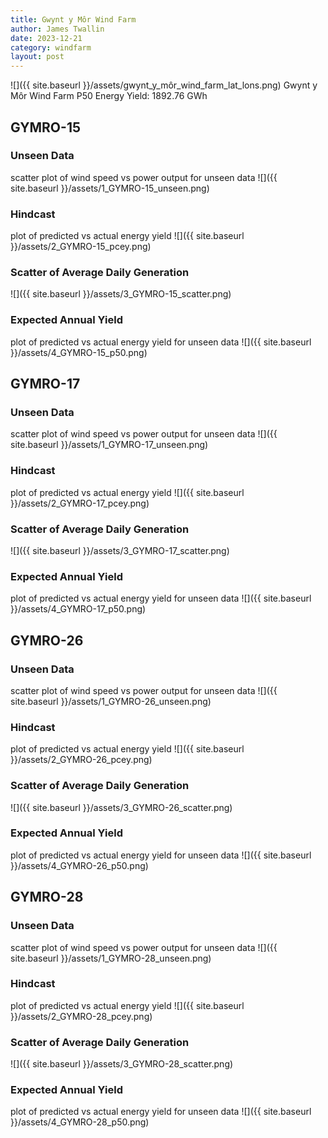 ```yaml
---
title: Gwynt y Môr Wind Farm
author: James Twallin
date: 2023-12-21
category: windfarm
layout: post
---
```

![]({{ site.baseurl }}/assets/gwynt_y_môr_wind_farm_lat_lons.png)
Gwynt y Môr Wind Farm P50 Energy Yield: 1892.76 GWh

GYMRO-15
-------------
### Unseen Data 
scatter plot of wind speed vs power output for unseen data
![]({{ site.baseurl }}/assets/1_GYMRO-15_unseen.png)
### Hindcast 
plot of predicted vs actual energy yield
![]({{ site.baseurl }}/assets/2_GYMRO-15_pcey.png)
### Scatter of Average Daily Generation 

![]({{ site.baseurl }}/assets/3_GYMRO-15_scatter.png)
### Expected Annual Yield 
plot of predicted vs actual energy yield for unseen data
![]({{ site.baseurl }}/assets/4_GYMRO-15_p50.png)

GYMRO-17
-------------
### Unseen Data 
scatter plot of wind speed vs power output for unseen data
![]({{ site.baseurl }}/assets/1_GYMRO-17_unseen.png)
### Hindcast 
plot of predicted vs actual energy yield
![]({{ site.baseurl }}/assets/2_GYMRO-17_pcey.png)
### Scatter of Average Daily Generation 

![]({{ site.baseurl }}/assets/3_GYMRO-17_scatter.png)
### Expected Annual Yield 
plot of predicted vs actual energy yield for unseen data
![]({{ site.baseurl }}/assets/4_GYMRO-17_p50.png)

GYMRO-26
-------------
### Unseen Data 
scatter plot of wind speed vs power output for unseen data
![]({{ site.baseurl }}/assets/1_GYMRO-26_unseen.png)
### Hindcast 
plot of predicted vs actual energy yield
![]({{ site.baseurl }}/assets/2_GYMRO-26_pcey.png)
### Scatter of Average Daily Generation 

![]({{ site.baseurl }}/assets/3_GYMRO-26_scatter.png)
### Expected Annual Yield 
plot of predicted vs actual energy yield for unseen data
![]({{ site.baseurl }}/assets/4_GYMRO-26_p50.png)

GYMRO-28
-------------
### Unseen Data 
scatter plot of wind speed vs power output for unseen data
![]({{ site.baseurl }}/assets/1_GYMRO-28_unseen.png)
### Hindcast 
plot of predicted vs actual energy yield
![]({{ site.baseurl }}/assets/2_GYMRO-28_pcey.png)
### Scatter of Average Daily Generation 

![]({{ site.baseurl }}/assets/3_GYMRO-28_scatter.png)
### Expected Annual Yield 
plot of predicted vs actual energy yield for unseen data
![]({{ site.baseurl }}/assets/4_GYMRO-28_p50.png)

